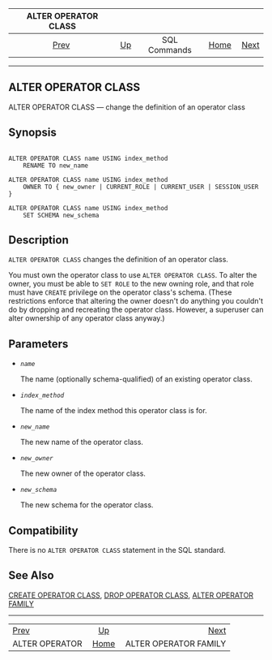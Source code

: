 <!--?xml version="1.0" encoding="UTF-8" standalone="no"?-->

|               ALTER OPERATOR CLASS               |                                        |              |                                                       |                                                         |
| :----------------------------------------------: | :------------------------------------- | :----------: | ----------------------------------------------------: | ------------------------------------------------------: |
| [Prev](sql-alteroperator.html "ALTER OPERATOR")  | [Up](sql-commands.html "SQL Commands") | SQL Commands | [Home](index.html "PostgreSQL 17devel Documentation") |  [Next](sql-alteropfamily.html "ALTER OPERATOR FAMILY") |

***

## ALTER OPERATOR CLASS

ALTER OPERATOR CLASS — change the definition of an operator class

## Synopsis

```

ALTER OPERATOR CLASS name USING index_method
    RENAME TO new_name

ALTER OPERATOR CLASS name USING index_method
    OWNER TO { new_owner | CURRENT_ROLE | CURRENT_USER | SESSION_USER }

ALTER OPERATOR CLASS name USING index_method
    SET SCHEMA new_schema
```

## Description

`ALTER OPERATOR CLASS` changes the definition of an operator class.

You must own the operator class to use `ALTER OPERATOR CLASS`. To alter the owner, you must be able to `SET ROLE` to the new owning role, and that role must have `CREATE` privilege on the operator class's schema. (These restrictions enforce that altering the owner doesn't do anything you couldn't do by dropping and recreating the operator class. However, a superuser can alter ownership of any operator class anyway.)

## Parameters

* *`name`*

    The name (optionally schema-qualified) of an existing operator class.

* *`index_method`*

    The name of the index method this operator class is for.

* *`new_name`*

    The new name of the operator class.

* *`new_owner`*

    The new owner of the operator class.

* *`new_schema`*

    The new schema for the operator class.

## Compatibility

There is no `ALTER OPERATOR CLASS` statement in the SQL standard.

## See Also

[CREATE OPERATOR CLASS](sql-createopclass.html "CREATE OPERATOR CLASS"), [DROP OPERATOR CLASS](sql-dropopclass.html "DROP OPERATOR CLASS"), [ALTER OPERATOR FAMILY](sql-alteropfamily.html "ALTER OPERATOR FAMILY")

***

|                                                  |                                                       |                                                         |
| :----------------------------------------------- | :---------------------------------------------------: | ------------------------------------------------------: |
| [Prev](sql-alteroperator.html "ALTER OPERATOR")  |         [Up](sql-commands.html "SQL Commands")        |  [Next](sql-alteropfamily.html "ALTER OPERATOR FAMILY") |
| ALTER OPERATOR                                   | [Home](index.html "PostgreSQL 17devel Documentation") |                                   ALTER OPERATOR FAMILY |
